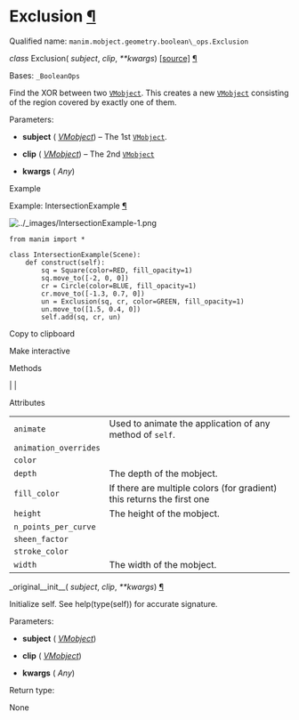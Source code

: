 # Exclusion [¶](https://docs.manim.community/en/stable/reference/manim.mobject.geometry.boolean_ops.Exclusion.html\#exclusion "Link to this heading")

Qualified name: `manim.mobject.geometry.boolean\_ops.Exclusion`

_class_ Exclusion( _subject_, _clip_, _\*\*kwargs_) [\[source\]](https://docs.manim.community/en/stable/_modules/manim/mobject/geometry/boolean_ops.html#Exclusion) [¶](https://docs.manim.community/en/stable/reference/manim.mobject.geometry.boolean_ops.Exclusion.html#manim.mobject.geometry.boolean_ops.Exclusion "Link to this definition")

Bases: `_BooleanOps`

Find the XOR between two [`VMobject`](https://docs.manim.community/en/stable/reference/manim.mobject.types.vectorized_mobject.VMobject.html#manim.mobject.types.vectorized_mobject.VMobject "manim.mobject.types.vectorized_mobject.VMobject").
This creates a new [`VMobject`](https://docs.manim.community/en/stable/reference/manim.mobject.types.vectorized_mobject.VMobject.html#manim.mobject.types.vectorized_mobject.VMobject "manim.mobject.types.vectorized_mobject.VMobject") consisting of the region
covered by exactly one of them.

Parameters:

- **subject** ( [_VMobject_](https://docs.manim.community/en/stable/reference/manim.mobject.types.vectorized_mobject.VMobject.html#manim.mobject.types.vectorized_mobject.VMobject "manim.mobject.types.vectorized_mobject.VMobject")) – The 1st [`VMobject`](https://docs.manim.community/en/stable/reference/manim.mobject.types.vectorized_mobject.VMobject.html#manim.mobject.types.vectorized_mobject.VMobject "manim.mobject.types.vectorized_mobject.VMobject").

- **clip** ( [_VMobject_](https://docs.manim.community/en/stable/reference/manim.mobject.types.vectorized_mobject.VMobject.html#manim.mobject.types.vectorized_mobject.VMobject "manim.mobject.types.vectorized_mobject.VMobject")) – The 2nd [`VMobject`](https://docs.manim.community/en/stable/reference/manim.mobject.types.vectorized_mobject.VMobject.html#manim.mobject.types.vectorized_mobject.VMobject "manim.mobject.types.vectorized_mobject.VMobject")

- **kwargs** ( _Any_)


Example

Example: IntersectionExample [¶](https://docs.manim.community/en/stable/reference/manim.mobject.geometry.boolean_ops.Exclusion.html#intersectionexample)

![../_images/IntersectionExample-1.png](https://docs.manim.community/en/stable/_images/IntersectionExample-1.png)

```
from manim import *

class IntersectionExample(Scene):
    def construct(self):
        sq = Square(color=RED, fill_opacity=1)
        sq.move_to([-2, 0, 0])
        cr = Circle(color=BLUE, fill_opacity=1)
        cr.move_to([-1.3, 0.7, 0])
        un = Exclusion(sq, cr, color=GREEN, fill_opacity=1)
        un.move_to([1.5, 0.4, 0])
        self.add(sq, cr, un)

```

Copy to clipboard

Make interactive

Methods

|
|

Attributes

|     |     |
| --- | --- |
| `animate` | Used to animate the application of any method of `self`. |
| `animation_overrides` |  |
| `color` |  |
| `depth` | The depth of the mobject. |
| `fill_color` | If there are multiple colors (for gradient) this returns the first one |
| `height` | The height of the mobject. |
| `n_points_per_curve` |  |
| `sheen_factor` |  |
| `stroke_color` |  |
| `width` | The width of the mobject. |

\_original\_\_init\_\_( _subject_, _clip_, _\*\*kwargs_) [¶](https://docs.manim.community/en/stable/reference/manim.mobject.geometry.boolean_ops.Exclusion.html#manim.mobject.geometry.boolean_ops.Exclusion._original__init__ "Link to this definition")

Initialize self. See help(type(self)) for accurate signature.

Parameters:

- **subject** ( [_VMobject_](https://docs.manim.community/en/stable/reference/manim.mobject.types.vectorized_mobject.VMobject.html#manim.mobject.types.vectorized_mobject.VMobject "manim.mobject.types.vectorized_mobject.VMobject"))

- **clip** ( [_VMobject_](https://docs.manim.community/en/stable/reference/manim.mobject.types.vectorized_mobject.VMobject.html#manim.mobject.types.vectorized_mobject.VMobject "manim.mobject.types.vectorized_mobject.VMobject"))

- **kwargs** ( _Any_)


Return type:

None